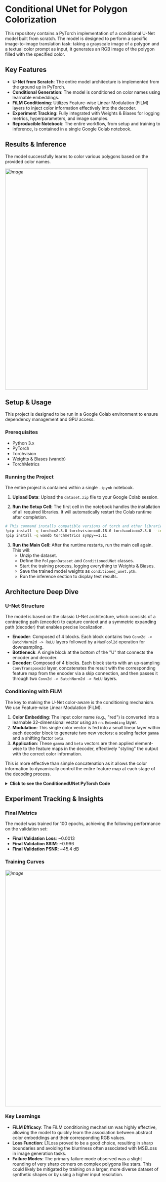 # Conditional UNet for Polygon Colorization

This repository contains a PyTorch implementation of a conditional U-Net model built from scratch. The model is designed to perform a specific image-to-image translation task: taking a grayscale image of a polygon and a textual color prompt as input, it generates an RGB image of the polygon filled with the specified color.

## Key Features

- **U-Net from Scratch**: The entire model architecture is implemented from the ground up in PyTorch.
- **Conditional Generation**: The model is conditioned on color names using learnable embeddings.
- **FiLM Conditioning**: Utilizes Feature-wise Linear Modulation (FiLM) layers to inject color information effectively into the decoder.
- **Experiment Tracking**: Fully integrated with Weights & Biases for logging metrics, hyperparameters, and image samples.
- **Reproducible Notebook**: The entire workflow, from setup and training to inference, is contained in a single Google Colab notebook.

## Results & Inference

The model successfully learns to color various polygons based on the provided color names.

*<img width="462" height="716" alt="image" src="https://github.com/user-attachments/assets/a71896ef-e18f-4fca-97b8-1dc11e0332b1" />*


## Setup & Usage

This project is designed to be run in a Google Colab environment to ensure dependency management and GPU access.

### Prerequisites

- Python 3.x
- PyTorch
- Torchvision
- Weights & Biases (wandb)
- TorchMetrics

### Running the Project

The entire project is contained within a single `.ipynb` notebook.

1. **Upload Data**: Upload the `dataset.zip` file to your Google Colab session.

2. **Run the Setup Cell**: The first cell in the notebook handles the installation of all required libraries. It will automatically restart the Colab runtime after completion.

```bash
# This command installs compatible versions of torch and other libraries
!pip install -q torch==2.3.0 torchvision==0.18.0 torchaudio==2.3.0 --index-url https://download.pytorch.org/whl/cu121
!pip install -q wandb torchmetrics sympy==1.11
```

3. **Run the Main Cell**: After the runtime restarts, run the main cell again. This will:
   - Unzip the dataset.
   - Define the `PolygonDataset` and `ConditionedUNet` classes.
   - Start the training process, logging everything to Weights & Biases.
   - Save the trained model weights as `conditioned_unet.pth`.
   - Run the inference section to display test results.

## Architecture Deep Dive

### U-Net Structure

The model is based on the classic U-Net architecture, which consists of a contracting path (encoder) to capture context and a symmetric expanding path (decoder) that enables precise localization.

- **Encoder**: Composed of 4 blocks. Each block contains two `Conv2d -> BatchNorm2d -> ReLU` layers followed by a `MaxPool2d` operation for downsampling.
- **Bottleneck**: A single block at the bottom of the "U" that connects the encoder and decoder.
- **Decoder**: Composed of 4 blocks. Each block starts with an up-sampling `ConvTranspose2d` layer, concatenates the result with the corresponding feature map from the encoder via a skip connection, and then passes it through two `Conv2d -> BatchNorm2d -> ReLU` layers.

### Conditioning with FiLM

The key to making the U-Net color-aware is the conditioning mechanism. We use Feature-wise Linear Modulation (FiLM).

1. **Color Embedding**: The input color name (e.g., "red") is converted into a learnable 32-dimensional vector using an `nn.Embedding` layer.
2. **Modulation**: This single color vector is fed into a small linear layer within each decoder block to generate two new vectors: a scaling factor `gamma` and a shifting factor `beta`.
3. **Application**: These `gamma` and `beta` vectors are then applied element-wise to the feature maps in the decoder, effectively "styling" the output with the correct color information.

This is more effective than simple concatenation as it allows the color information to dynamically control the entire feature map at each stage of the decoding process.

<details>
<summary><b>Click to see the ConditionedUNet PyTorch Code</b></summary>

```python
class FiLMLayer(nn.Module):
    def __init__(self, channels, embedding_dim):
        super().__init__()
        self.layer = nn.Linear(embedding_dim, channels * 2)
    
    def forward(self, x, embedding):
        gamma_beta = self.layer(embedding).unsqueeze(-1).unsqueeze(-1)
        gamma, beta = torch.chunk(gamma_beta, 2, dim=1)
        return gamma * x + beta

class UNetBlock(nn.Module):
    def __init__(self, in_channels, out_channels, dropout=0.2):
        super().__init__()
        self.conv_block = nn.Sequential(
            nn.Conv2d(in_channels, out_channels, 3, 1, 1, bias=False),
            nn.BatchNorm2d(out_channels),
            nn.ReLU(True),
            nn.Dropout2d(dropout),
            nn.Conv2d(out_channels, out_channels, 3, 1, 1, bias=False),
            nn.BatchNorm2d(out_channels),
            nn.ReLU(True),
        )
    
    def forward(self, x):
        return self.conv_block(x)

class ConditionedUNet(nn.Module):
    def __init__(self, in_channels=1, out_channels=3, channels=(64, 128, 256, 512), num_colors=10, embedding_dim=32):
        super().__init__()
        self.color_embedding = nn.Embedding(num_colors, embedding_dim)
        self.encoders = nn.ModuleList()
        for i in range(len(channels)):
            self.encoders.append(UNetBlock(in_channels if i == 0 else channels[i-1], channels[i]))
        self.pool = nn.MaxPool2d(2)
        self.bottleneck = UNetBlock(channels[-1], channels[-1] * 2)
        self.decoders, self.film_layers = nn.ModuleList(), nn.ModuleList()
        rev_channels = channels[::-1]
        for i in range(len(rev_channels)):
            self.decoders.append(nn.ConvTranspose2d(rev_channels[i] * 2, rev_channels[i], 2, 2))
            self.decoders.append(UNetBlock(rev_channels[i] * 2, rev_channels[i]))
            self.film_layers.append(FiLMLayer(rev_channels[i], embedding_dim))
        self.final_conv = nn.Conv2d(channels[0], out_channels, 1)

    def forward(self, x, color_idx):
        embedding = self.color_embedding(color_idx)
        skip_connections = []
        for encoder in self.encoders:
            x = encoder(x)
            skip_connections.append(x)
            x = self.pool(x)
        x = self.bottleneck(x)
        skip_connections = skip_connections[::-1]
        for i in range(0, len(self.decoders), 2):
            x = self.decoders[i](x)
            skip_connection = skip_connections[i//2]
            if x.shape != skip_connection.shape:
                x = F.resize(x, size=skip_connection.shape[2:])
            concat_x = torch.cat((skip_connection, x), dim=1)
            x = self.decoders[i+1](concat_x)
            x = self.film_layers[i//2](x, embedding)
        return torch.sigmoid(self.final_conv(x))
```

</details>

## Experiment Tracking & Insights

### Final Metrics

The model was trained for 100 epochs, achieving the following performance on the validation set:

- **Final Validation Loss**: ~0.0013
- **Final Validation SSIM**: ~0.996
- **Final Validation PSNR**: ~45.4 dB

### Training Curves

*<img width="1765" height="766" alt="image" src="https://github.com/user-attachments/assets/f0094dbc-e26c-4cc4-830c-519e871d5257" />*


### Key Learnings

- **FiLM Efficacy**: The FiLM conditioning mechanism was highly effective, allowing the model to quickly learn the association between abstract color embeddings and their corresponding RGB values.
- **Loss Function**: L1Loss proved to be a good choice, resulting in sharp boundaries and avoiding the blurriness often associated with MSELoss in image generation tasks.
- **Failure Modes**: The primary failure mode observed was a slight rounding of very sharp corners on complex polygons like stars. This could likely be mitigated by training on a larger, more diverse dataset of synthetic shapes or by using a higher input resolution.
